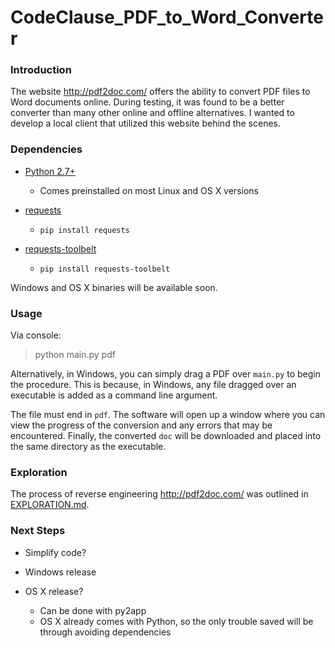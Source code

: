 # CodeClause_PDF_to_Word_Converter

### Introduction

The website http://pdf2doc.com/ offers the ability to convert PDF files to Word documents online. During testing, it was found to be a better converter than many other online and offline alternatives. I wanted to develop a local client that utilized this website behind the scenes.

### Dependencies

* [Python 2.7+](https://www.python.org/downloads/)
	* Comes preinstalled on most Linux and OS X versions
* [requests](http://docs.python-requests.org/en/master/)
	* `pip install requests`

* [requests-toolbelt](https://github.com/sigmavirus24/requests-toolbelt)
	* `pip install requests-toolbelt`

Windows and OS X binaries will be available soon.

[//]: # "Make sure UI looks right!"

### Usage

Via console:
>python main.py pdf

Alternatively, in Windows, you can simply drag a PDF over `main.py` to begin the procedure. This is because, in Windows, any file dragged over an executable is added as a command line argument.

The file must end in `pdf`. The software will open up a window where you can view the progress of the conversion and any errors that may be encountered. Finally, the converted `doc` will be downloaded and placed into the same directory as the executable.

### Exploration

The process of reverse engineering http://pdf2doc.com/ was outlined in [EXPLORATION.md](/EXPLORATION.md).

### Next Steps

* Simplify code?

* Windows release

* OS X release?
	* Can be done with py2app
	* OS X already comes with Python, so the only trouble saved will be through avoiding dependencies


